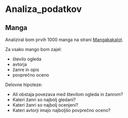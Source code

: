 # Analiza_podatkov
## Manga

Analiziral bom prvih 1000 manga na strani
[Mangakakalot](http://mangakakalot.com/manga_list?type=topview&category=all&state=all&page=1).

Za vsako mango bom zajel:
* število ogleda
* avtorja
* žanre in opis
* povprečno oceno

Delovne hipoteze:
* Ali obstaja povezava med številom ogleda in žanrom?
* Kateri žanri so najbolj gledani?
* Kateri žanri so najbolj ocenjeni?
* Kateri avtorji imajo najboljšo povprečno oceno?
